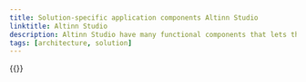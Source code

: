 ```yaml
---
title: Solution-specific application components Altinn Studio
linktitle: Altinn Studio
description: Altinn Studio have many functional components that lets the app developer create, manage and deploy applications. 
tags: [architecture, solution]
---
```


<object data="/technology/architecture/components/application/solution/altinn-studio/altinnstudio__solutionarchitecture.svg" type="image/svg+xml" style="width: 100%;"></object>

{{<children>}}